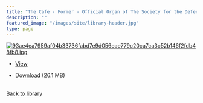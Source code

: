 ```yaml
---
title: "The Cafe - Former - Official Organ of The Society for the Defense of Tradition in Pyrotechny"
description: ""
featured_image: "/images/site/library-header.jpg"
type: page
---
```


<a href="https://drive.google.com/file/d/1FTVVvj2Z_MqK7NdtKrfafZ0-bwUvE5qB/view" target="_blank">![93ae4ea7959af04b33736fabd7e9d056eae779c20ca7ca3c52b146f2fdb48fb8.jpg](/images/library/93ae4ea7959af04b33736fabd7e9d056eae779c20ca7ca3c52b146f2fdb48fb8.jpg)</a>
* <a href="https://drive.google.com/file/d/1FTVVvj2Z_MqK7NdtKrfafZ0-bwUvE5qB/view" target="_blank">View</a>

* [Download](https://drive.google.com/uc?export=download&id=1FTVVvj2Z_MqK7NdtKrfafZ0-bwUvE5qB) (26.1 MB)

<br />[Back to library](/library/)

